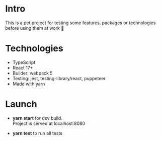 # Intro
This is a pet project for testing some features, packages or technologies before using them at work 🙈

# Technologies

- TypeScript
- React 17+
- Builder: webpack 5
- Testing: jest, testing-library/react, puppeteer
- Made with yarn

# Launch

- **yarn start** for dev build.<br />Project is served at localhost:8080

- **yarn test** to run all tests
